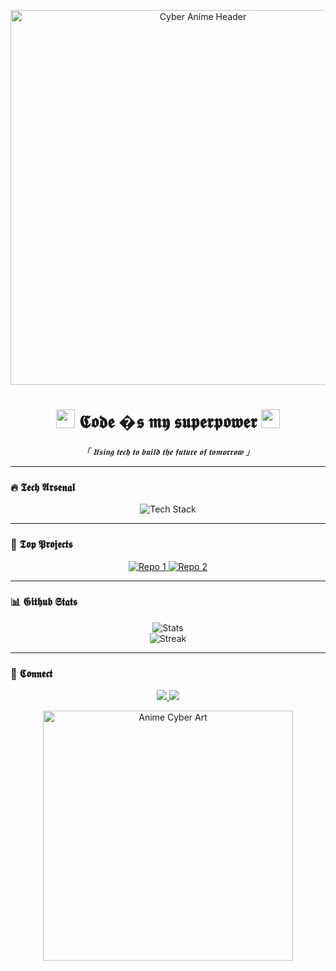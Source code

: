 <p align="center">
  <img src="https://images-wixmp-ed30a86b8c4ca887773594c2.wixmp.com/f/b8c48f09-5aa8-4e30-88be-055e1cf38041/dgmwtgy-b3721865-56a6-4ef0-98f1-d73fad25209e.png/v1/fill/w_1242,h_541,q_80,strp/death_the_kid_by_jinxiieeee_dgmwtgy-fullview.jpg?token=eyJ0eXAiOiJKV1QiLCJhbGciOiJIUzI1NiJ9.eyJzdWIiOiJ1cm46YXBwOjdlMGQxODg5ODIyNjQzNzNhNWYwZDQxNWVhMGQyNmUwIiwiaXNzIjoidXJuOmFwcDo3ZTBkMTg4OTgyMjY0MzczYTVmMGQ0MTVlYTBkMjZlMCIsIm9iaiI6W1t7ImhlaWdodCI6Ijw9NTQxIiwicGF0aCI6IlwvZlwvYjhjNDhmMDktNWFhOC00ZTMwLTg4YmUtMDU1ZTFjZjM4MDQxXC9kZ213dGd5LWIzNzIxODY1LTU2YTYtNGVmMC05OGYxLWQ3M2ZhZDI1MjA5ZS5wbmciLCJ3aWR0aCI6Ijw9MTI0MiJ9XV0sImF1ZCI6WyJ1cm46c2VydmljZTppbWFnZS5vcGVyYXRpb25zIl19.msq5X5DJci9Rjykho5kmd0QS4GSRPvaYwsF9CdD-lgc" width="600" alt="Cyber Anime Header">  
</p>

<h1 align="center">  
  <img src="https://i.imgur.com/5zY3v2T.png" width="30"> 𝕮𝖔𝖉𝖊 �𝖘 𝖒𝖞 𝖘𝖚𝖕𝖊𝖗𝖕𝖔𝖜𝖊𝖗 <img src="https://i.imgur.com/5zY3v2T.png" width="30">  
</h1>  

<p align="center">  
  <i>「 𝖀𝖘𝖎𝖓𝖌 𝖙𝖊𝖈𝖍 𝖙𝖔 𝖇𝖚𝖎𝖑𝖉 𝖙𝖍𝖊 𝖋𝖚𝖙𝖚𝖗𝖊 𝖔𝖋 𝖙𝖔𝖒𝖔𝖗𝖗𝖔𝖜 」</i>  
</p>  

---

### **🔥 𝕿𝖊𝖈𝖍 𝕬𝖗𝖘𝖊𝖓𝖆𝖑**  

<p align="center">  
  <img src="https://skillicons.dev/icons?i=py,js,ts,react,nextjs,nodejs,rust,go,aws,docker,kubernetes,postgres,redis,graphql&theme=dark" alt="Tech Stack">  
</p>  

---

### **🎌 𝕿𝖔𝖕 𝕻𝖗𝖔𝖏𝖊𝖈𝖙𝖘**  

<p align="center">  
  <a href="https://github.com/SEU_USER/repo1">  
    <img src="https://github-readme-stats.vercel.app/api/pin/?username=SEU_USER&repo=repo1&theme=radical" alt="Repo 1">  
  </a>  
  <a href="https://github.com/SEU_USER/repo2">  
    <img src="https://github-readme-stats.vercel.app/api/pin/?username=SEU_USER&repo=repo2&theme=radical" alt="Repo 2">  
  </a>  
</p>  

---

### **📊 𝕲𝖎𝖙𝖍𝖚𝖇 𝕾𝖙𝖆𝖙𝖘**  

<p align="center">  
  <img src="https://github-readme-stats.vercel.app/api?username=SEU_USER&show_icons=true&theme=merko&include_all_commits=true" alt="Stats">  
  <br>  
  <img src="https://github-readme-streak-stats.herokuapp.com/?user=SEU_USER&theme=merko" alt="Streak">  
</p>  

---

### **🖤 𝕮𝖔𝖓𝖓𝖊𝖈𝖙**  

<p align="center">  
  <a href="https://linkedin.com/in/SEU_USER">  
    <img src="https://img.shields.io/badge/LinkedIn-0077B5?style=for-the-badge&logo=linkedin&logoColor=white">  
  </a>  
  <a href="https://twitter.com/SEU_USER">  
    <img src="https://img.shields.io/badge/Twitter-1DA1F2?style=for-the-badge&logo=twitter&logoColor=white">  
  </a>  
  <a href="https://t.me/SEU_USER">  
    <img.shields.io/badge/Telegram-2CA5E0?style=for-the-badge&logo=telegram&logoColor=white">  
  </a>  
</p>  

<p align="center">  
  <img src="https://i.imgur.com/JrQ3z4P.png" width="400" alt="Anime Cyber Art">  
</p>  
